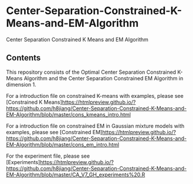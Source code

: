 # Center-Separation-Constrained-K-Means-and-EM-Algorithm
Center Separation Constrained K Means and EM Algorithm


## Contents
This repository consists of the Optimal Center Separation Constrained K-Means Algorithm and the Center Separation Constrained EM Algorithm in dimension 1.

For a introduction file on constrained K-means with examples, please see [Constrained K Means]https://htmlpreview.github.io/?https://github.com/h8jiang/Center-Separation-Constrained-K-Means-and-EM-Algorithm/blob/master/cons_kmeans_intro.html

For a introduction file on constrained EM in Gaussian mixture models with examples, please see [Constrained EM]https://htmlpreview.github.io/?https://github.com/h8jiang/Center-Separation-Constrained-K-Means-and-EM-Algorithm/blob/master/cons_em_intro.html

For the experiment file, please see [Experiments]https://htmlpreview.github.io/?https://github.com/h8jiang/Center-Separation-Constrained-K-Means-and-EM-Algorithm/blob/master/CA_V7_GH_experiments%20.R
